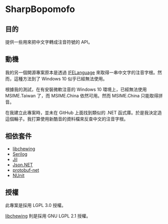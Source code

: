 # SharpBopomofo

## 目的

提供一些用來把中文字轉成注音符號的 API。

## 動機

我的另一個開源專案原本是透過 [IFELanguage](https://msdn.microsoft.com/en-us/library/windows/desktop/hh851778(v=vs.85).aspx) 來取得一串中文字的注音字根。然而，這種方法到了 Windows 10 似乎已經無法使用。

根據我的測試，在有安裝微軟注音的 Windows 10 環境上，已經無法使用 MSIME.Taiwan 了，而 MSIME.China 依然可用。然而 MSIME.China 只能取得拼音。

在我建立此專案時，並未在 GitHub 上面找到類似的 .NET 函式庫。於是我決定造這個輪子。我打算使用新酷音的資料檔來反查中文的注音字根。

## 相依套件

 * [libchewing](https://github.com/chewing/libchewing)
 * [Serilog](https://serilog.net/)
 * [Jil](https://github.com/kevin-montrose/Jil)
 * [Json.NET](https://www.newtonsoft.com/json)
 * [protobuf-net](https://github.com/mgravell/protobuf-net)
 * [NUnit](http://nunit.org/) 

## 授權

此專案是採用 LGPL 3.0 授權。

[libchewing](https://github.com/chewing/libchewing) 則是採用 GNU LGPL 2.1 授權。
